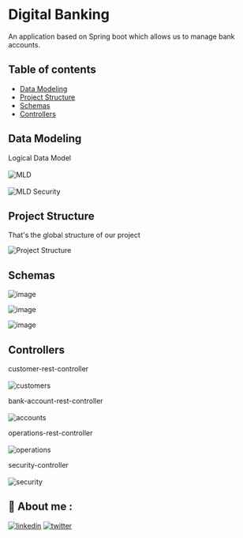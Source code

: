 # Digital Banking
An application based on Spring boot which allows us to manage bank accounts.

## Table of contents

- [Data Modeling](#data-modeling)
- [Project Structure](#project-Structure)
- [Schemas](#schemas)
- [Controllers](#controllers)


## Data Modeling
Logical Data Model <br/> <br/>
![MLD](https://user-images.githubusercontent.com/85696348/172054010-87f0a121-86ca-4ccd-a998-c78eca586ca8.jpg)
<br/> <br/>
![MLD Security](https://user-images.githubusercontent.com/85696348/172054074-df32d0cd-b740-43cd-9457-be7d449acc15.jpg)

## Project Structure
<!-- Project Structure -->
That's the global structure of our project <br/>

![Project Structure](https://user-images.githubusercontent.com/85696348/172053829-cbff86fa-00e9-4660-9464-e7eddec445aa.jpg)

## Schemas
![image](https://user-images.githubusercontent.com/85696348/172054821-96ff853f-28e9-4dc5-a593-bdd07e241c4a.png)

![image](https://user-images.githubusercontent.com/85696348/172054852-c29f1f2f-2d09-4a79-b7bf-0bdb0fd100cf.png)

![image](https://user-images.githubusercontent.com/85696348/172054920-0a13c99b-9184-46d6-b81d-ea034169d89f.png)


## Controllers
customer-rest-controller <br/><br/>
![customers](https://user-images.githubusercontent.com/85696348/172054573-2e8707b3-f094-4867-b650-69f77d9232e5.jpg)

bank-account-rest-controller <br/><br/>
![accounts](https://user-images.githubusercontent.com/85696348/172054607-e4090b63-eec8-4ccc-ad0b-276a3a8ba233.jpg)

operations-rest-controller <br/><br/>
![operations](https://user-images.githubusercontent.com/85696348/172054631-65623ef3-d706-42c3-9fd0-6906a83eb97f.jpg)

security-controller <br/><br/>
![security](https://user-images.githubusercontent.com/85696348/172054646-e435925c-c362-4e0d-9816-b58d8f785cd3.jpg)

## 🔗 About me :
[![linkedin](https://img.shields.io/badge/linkedin-0A66C2?style=for-the-badge&logo=linkedin&logoColor=white)](https://www.linkedin.com/in/hamzaaitbenyissa/)
[![twitter](https://img.shields.io/badge/twitter-1DA1F2?style=for-the-badge&logo=twitter&logoColor=white)](https://twitter.com/h_aitbenyissa)
